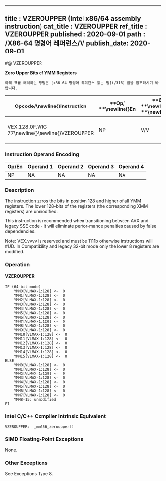 ----------------------------
title : VZEROUPPER (Intel x86/64 assembly instruction)
cat_title : VZEROUPPER
ref_title : VZEROUPPER
published : 2020-09-01
path : /X86-64 명령어 레퍼런스/V
publish_date: 2020-09-01
----------------------------


#@ VZEROUPPER

**Zero Upper Bits of YMM Registers**

```lec-info
아래 표를 해석하는 방법은 [x86-64 명령어 레퍼런스 읽는 법](/316) 글을 참조하시기 바랍니다.
```

|**Opcode/**\newline{}**Instruction**|**Op/ **\newline{}**En**|**64/32 bit **\newline{}**Mode **\newline{}**Support**|**CPUID **\newline{}**Feature **\newline{}**Flag**|**Description**|
|------------------------------------|------------------------|------------------------------------------------------|--------------------------------------------------|---------------|
|VEX.128.0F.WIG 77\newline{}\newline{}VZEROUPPER|NP|V/V|AVX|Zero upper 128 bits of all YMM registers.|
### Instruction Operand Encoding


|Op/En|Operand 1|Operand 2|Operand 3|Operand 4|
|-----|---------|---------|---------|---------|
|NP|NA|NA|NA|NA|
### Description


The instruction zeros the bits in position 128 and higher of all YMM registers. The lower 128-bits of the registers (the corresponding XMM registers) are unmodified.

This instruction is recommended when transitioning between AVX and legacy SSE code - it will eliminate perfor-mance penalties caused by false dependencies.

Note: VEX.vvvv is reserved and must be 1111b otherwise instructions will #UD. In Compatibility and legacy 32-bit mode only the lower 8 registers are modified.


### Operation
#### VZEROUPPER 
```info-verb
IF (64-bit mode)
    YMM0[VLMAX-1:128] <-  0
    YMM1[VLMAX-1:128] <-  0
    YMM2[VLMAX-1:128] <-  0
    YMM3[VLMAX-1:128] <-  0
    YMM4[VLMAX-1:128] <-  0
    YMM5[VLMAX-1:128] <-  0
    YMM6[VLMAX-1:128] <-  0
    YMM7[VLMAX-1:128] <-  0
    YMM8[VLMAX-1:128] <-  0
    YMM9[VLMAX-1:128] <-  0
    YMM10[VLMAX-1:128] <-  0
    YMM11[VLMAX-1:128] <-  0
    YMM12[VLMAX-1:128] <-  0
    YMM13[VLMAX-1:128] <-  0
    YMM14[VLMAX-1:128] <-  0
    YMM15[VLMAX-1:128] <-  0
ELSE
    YMM0[VLMAX-1:128] <-  0
    YMM1[VLMAX-1:128] <-  0
    YMM2[VLMAX-1:128] <-  0
    YMM3[VLMAX-1:128] <-  0
    YMM4[VLMAX-1:128] <-  0
    YMM5[VLMAX-1:128] <-  0
    YMM6[VLMAX-1:128] <-  0
    YMM7[VLMAX-1:128] <-  0
    YMM8-15: unmodified
FI
```

### Intel C/C++ Compiler Intrinsic Equivalent

```cpp
VZEROUPPER:  _mm256_zeroupper()
```
### SIMD Floating-Point Exceptions


None.

### Other Exceptions


See Exceptions Type 8.


